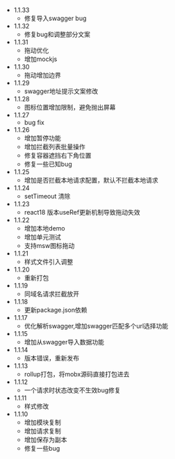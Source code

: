 - 1.1.33
  - 修复导入swagger bug
- 1.1.32
  - 修复bug和调整部分文案
- 1.1.31
  - 拖动优化
  - 增加mockjs
- 1.1.30
  - 拖动增加边界
- 1.1.29
  - swagger地址提示文案修改
- 1.1.28
  - 图标位置增加限制，避免抛出屏幕
- 1.1.27
  - bug fix
- 1.1.26
  - 增加暂停功能
  - 增加拦截列表批量操作
  - 修复容器遮挡右下角位置
  - 修复一些已知bug
- 1.1.25
  - 增加是否拦截本地请求配置，默认不拦截本地请求
- 1.1.24
  - setTimeout 清除
- 1.1.23
  - react18 版本useRef更新机制导致拖动失效
- 1.1.22
  - 增加本地demo
  - 增加单元测试
  - 支持msw图标拖动
- 1.1.21
  - 样式文件引入调整
- 1.1.20
  - 重新打包
- 1.1.19
  - 同域名请求拦截放开
- 1.1.18
  - 更新package.json依赖
- 1.1.17
  - 优化解析swagger,增加swagger匹配多个url选择功能
- 1.1.15
  - 增加从swagger导入数据功能
- 1.1.14
  - 版本错误，重新发布
- 1.1.13
  - rollup打包，将mobx源码直接打包进去
- 1.1.12
  - 一个请求时状态改变不生效bug修复
- 1.1.11
  - 样式修改
- 1.1.10
  - 增加模块复制
  - 增加请求复制
  - 增加保存为副本
  - 修复一些bug
